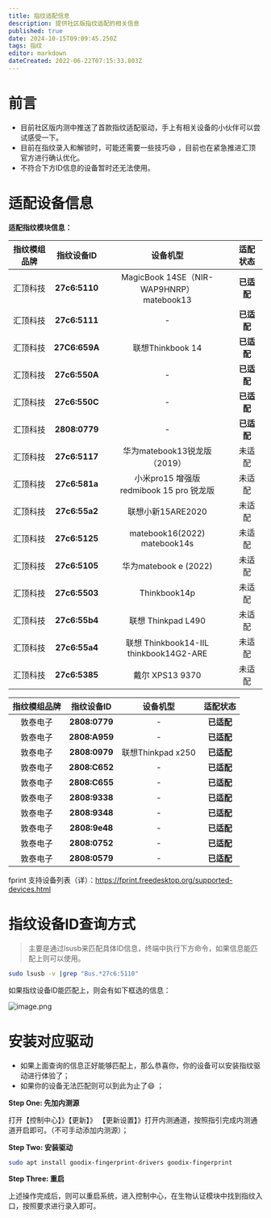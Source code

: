 ```yaml
---
title: 指纹适配信息
description: 提供社区版指纹适配的相关信息
published: true
date: 2024-10-15T09:09:45.250Z
tags: 指纹
editor: markdown
dateCreated: 2022-06-22T07:15:33.803Z
---
```


# 前言

- 目前社区版内测中推送了首款指纹适配驱动，手上有相关设备的小伙伴可以尝试感受一下。
- 目前在指纹录入和解锁时，可能还需要一些技巧😄 ，目前也在紧急推进汇顶官方进行确认优化。
- 不符合下方ID信息的设备暂时还无法使用。

# 适配设备信息

**适配指纹模块信息：**

| 指纹模组品牌 |     指纹设备ID     |               设备机型               |适配状态|
| :----------: | :-----------------: | :----------------------------------: |:----------------------------------:
|   汇顶科技   | **27c6:5110** | MagicBook 14SE（NIR-WAP9HNRP）<br />matebook13 |**已适配**|
|   汇顶科技   | **27c6:5111** | - |**已适配**|
|   汇顶科技   | **27C6:659A** | 联想Thinkbook 14 |**已适配**|
|   汇顶科技   | **27c6:550A** | - |**已适配**|
|   汇顶科技   | **27c6:550C** | - |**已适配**|
|   汇顶科技   | **2808:0779** | - |**已适配**|
|   汇顶科技   | **27c6:5117** | 华为matebook13锐龙版（2019） |未适配|
|   汇顶科技   | **27c6:581a** | 小米pro15 增强版 <br />redmibook 15 pro 锐龙版 |未适配|
|   汇顶科技   | **27c6:55a2** | 联想小新15ARE2020 |未适配|
|   汇顶科技   | **27c6:5125** | matebook16(2022)<br />matebook14s|未适配|
|   汇顶科技   |   **27c6:5105**  | 华为matebook e (2022)         |未适配|
|   汇顶科技   |   **27c6:5503**  | Thinkbook14p        |未适配|
|   汇顶科技   |   **27c6:55b4**  | 联想 Thinkpad L490        |未适配|
|   汇顶科技   |   **27c6:55a4**  | 联想 Thinkbook14-IIL <br /> thinkbook14G2-ARE      |未适配|
|   汇顶科技   |   **27c6:5385**  | 戴尔 XPS13 9370     |未适配|


| 指纹模组品牌 |     指纹设备ID     |               设备机型               |适配状态|
| :----------: | :-----------------: | :----------------------------------: |:----------------------------------:
|   敦泰电子   | **2808:0779** | - |**已适配**|
|   敦泰电子   | **2808:A959** | - |**已适配**|
|   敦泰电子   | **2808:0979** | 联想Thinkpad x250 |**已适配**|
|   敦泰电子   | **2808:C652** | - |**已适配**|
|   敦泰电子   | **2808:C655** | - |**已适配**|
|   敦泰电子   | **2808:9338** | - |**已适配**|
|   敦泰电子   | **2808:9348** | - |**已适配**|
|   敦泰电子   | **2808:9e48** | - |**已适配**|
|   敦泰电子   | **2808:0752** | - |**已适配**|
|   敦泰电子   | **2808:0579** | - |**已适配**|

fprint 支持设备列表（详）：https://fprint.freedesktop.org/supported-devices.html


# 指纹设备ID查询方式

> 主要是通过lsusb来匹配具体ID信息，终端中执行下方命令，如果信息能匹配上则可以使用。

```bash
sudo lsusb -v |grep "Bus.*27c6:5110"
```

如果指纹设备ID能匹配上，则会有如下框选的信息：

![image.png](https://storage.deepin.org/thread/202206221439442879_image.png)

# 安装对应驱动

- 如果上面查询的信息正好能够匹配上，那么恭喜你，你的设备可以安装指纹驱动进行体验了；
- 如果你的设备无法匹配则可以到此为止了😄 ；

**Step One: 先加内测源**

打开【控制中心】》【更新】》 【更新设置】》打开内测通道，按照指引完成内测通道开启即可。（不可手动添加内测源）；

**Step Two: 安装驱动**

```bash
sudo apt install goodix-fingerprint-drivers goodix-fingerprint
```

**Step Three: 重启**

上述操作完成后，则可以重启系统，进入控制中心，在生物认证模块中找到指纹入口，按照要求进行录入即可。